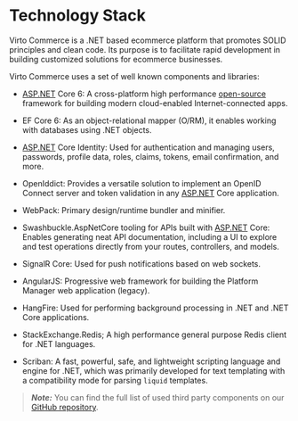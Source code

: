 ﻿# Technology Stack
Virto Commerce is a .NET based ecommerce platform that promotes SOLID principles and clean code. Its purpose is to facilitate rapid development in building customized solutions for ecommerce businesses.

Virto Commerce uses a set of well known components and libraries:

-   [ASP.NET](http://asp.net/ "http://ASP.NET") Core 6: A cross-platform high performance [open-source](https://github.com/dotnet/aspnetcore "https://github.com/dotnet/aspnetcore") framework for building modern cloud-enabled Internet-connected apps.
    
-   EF Core 6: As an object-relational mapper (O/RM), it enables working with databases using .NET objects.
    
-   [ASP.NET](http://asp.net/ "http://ASP.NET") Core Identity: Used for authentication and managing users, passwords, profile data, roles, claims, tokens, email confirmation, and more.
    
-   OpenIddict: Provides a versatile solution to implement an OpenID Connect server and token validation in any [ASP.NET](http://asp.net/ "http://ASP.NET") Core application.
    
-   WebPack: Primary design/runtime bundler and minifier.
    
-   Swashbuckle.AspNetCore tooling for APIs built with [ASP.NET](http://asp.net/ "http://ASP.NET") Core: Enables generating neat API documentation, including a UI to explore and test operations directly from your routes, controllers, and models.
    
-   SignalR Core: Used for push notifications based on web sockets.
    
-   AngularJS: Progressive web framework for building the Platform Manager web application (legacy).
    
-   HangFire: Used for performing background processing in .NET and .NET Core applications.
    
-   StackExchange.Redis; A high performance general purpose Redis client for .NET languages.
    
-   Scriban: A fast, powerful, safe, and lightweight scripting language and engine for .NET, which was primarily developed for text templating with a compatibility mode for parsing `liquid` templates.

> ***Note:*** You can find the full list of used third party components on our [GitHub repository](https://github.com/VirtoCommerce/vc-platform/blob/dev/3rd-party-components.md).
